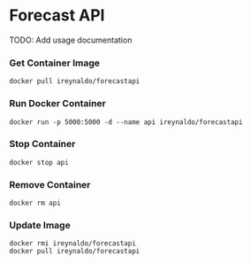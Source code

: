 Forecast API
===================

TODO: Add usage documentation

### Get Container Image

```
docker pull ireynaldo/forecastapi
```

### Run Docker Container

```
docker run -p 5000:5000 -d --name api ireynaldo/forecastapi
```

### Stop Container

```
docker stop api
```

### Remove Container

```
docker rm api
```

### Update Image

```
docker rmi ireynaldo/forecastapi
docker pull ireynaldo/forecastapi
```
